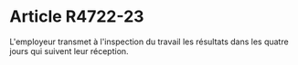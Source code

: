 # Article R4722-23

  
L'employeur transmet à l'inspection du travail les résultats dans les quatre jours qui suivent leur réception.
